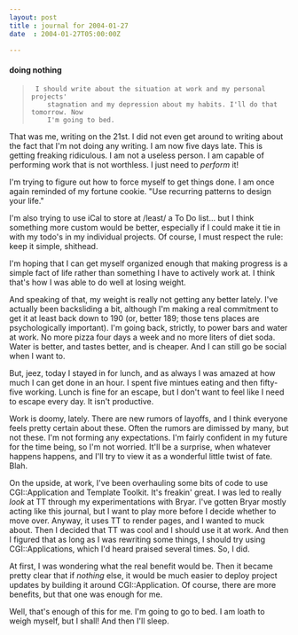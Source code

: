 ```yaml
---
layout: post
title : journal for 2004-01-27
date  : 2004-01-27T05:00:00Z

---
```

<h4>doing nothing</h4><blockquote>
<pre><code>	I should write about the situation at work and my personal projects'
	stagnation and my depression about my habits. I'll do that tomorrow. Now
	I'm going to bed.
</code></pre>

</blockquote>

That was me, writing on the 21st.  I did not even get around to writing about the fact that I'm not doing any writing.  I am now five days late.  This is getting freaking ridiculous.  I am not a useless person.  I am capable of performing work that is not worthless.  I just need to <em>perform</em> it!

I'm trying to figure out how to force myself to get things done.  I am once again reminded of my fortune cookie.  "Use recurring patterns to design your life."

I'm also trying to use iCal to store at /least/ a To Do list... but I think something more custom would be better, especially if I could make it tie in with my todo's in my individual projects.  Of course, I must respect the rule: keep it simple, shithead.

I'm hoping that I can get myself organized enough that making progress is a simple fact of life rather than something I have to actively work at.  I think that's how I was able to do well at losing weight.

And speaking of that, my weight is really not getting any better lately.  I've actually been backsliding a bit, although I'm making a real commitment to get it at least back down to 190 (or, better 189; those tens places are psychologically important).  I'm going back, strictly, to power bars and water at work.  No more pizza four days a week and no more liters of diet soda. Water is better, and tastes better, and is cheaper.  And I can still go be social when I want to.

But, jeez, today I stayed in for lunch, and as always I was amazed at how much I can get done in an hour.  I spent five mintues eating and then fifty-five working.  Lunch is fine for an escape, but I don't want to feel like I need to escape every day.  It isn't productive.

Work is doomy, lately.  There are new rumors of layoffs, and I think everyone feels pretty certain about these.  Often the rumors are dimissed by many, but not these.  I'm not forming any expectations.  I'm fairly confident in my future for the time being, so I'm not worried.  It'll be a surprise, when whatever happens happens, and I'll try to view it as a wonderful little twist of fate.  Blah.

On the upside, at work, I've been overhauling some bits of code to use CGI::Application and Template Toolkit.  It's freakin' great.  I was led to really <em>look</em> at TT through my experimentations with Bryar.  I've gotten Bryar mostly acting like this journal, but I want to play more before I decide whether to move over.  Anyway, it uses TT to render pages, and I wanted to muck about.  Then I decided that TT was cool and I should use it at work.  And then I figured that as long as I was rewriting some things, I should try using CGI::Applications, which I'd heard praised several times.  So, I did.

At first, I was wondering what the real benefit would be.  Then it became pretty clear that if <em>nothing</em> else, it would be much easier to deploy  project updates by building it around CGI::Application.  Of course, there are more benefits, but that one was enough for me.

Well, that's enough of this for me.  I'm going to go to bed.  I am loath to weigh myself, but I shall!  And then I'll sleep.

